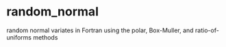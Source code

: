 # random_normal
random normal variates in Fortran using the polar, Box-Muller, and ratio-of-uniforms methods
